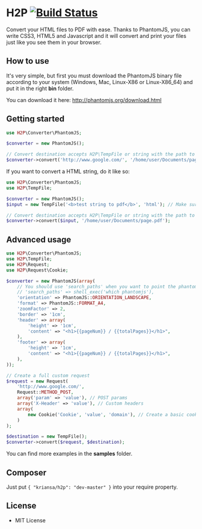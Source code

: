 # H2P [![Build Status](https://api.travis-ci.org/kriansa/h2p.png)](https://travis-ci.org/kriansa/h2p)

Convert your HTML files to PDF with ease. Thanks to PhantomJS, you can write CSS3, HTML5 and Javascript and it will convert and print your files just like you see them in your browser.

## How to use

It's very simple, but first you must download the PhantomJS binary file according to your system (Windows, Mac, Linux-X86 or Linux-X86_64) and put it in the right **bin** folder.

You can download it here: http://phantomjs.org/download.html

## Getting started

```php
use H2P\Converter\PhantomJS;

$converter = new PhantomJS();

// Convert destination accepts H2P\TempFile or string with the path to save the file
$converter->convert('http://www.google.com/', '/home/user/Documents/page.pdf');
```

If you want to convert a HTML string, do it like so:

```php
use H2P\Converter\PhantomJS;
use H2P\TempFile;

$converter = new PhantomJS();
$input = new TempFile('<b>test string to pdf</b>', 'html'); // Make sure the 2nd parameter is 'html'

// Convert destination accepts H2P\TempFile or string with the path to save the file
$converter->convert($input, '/home/user/Documents/page.pdf');
```

## Advanced usage

```php
use H2P\Converter\PhantomJS;
use H2P\TempFile;
use H2P\Request;
use H2P\Request\Cookie;

$converter = new PhantomJS(array(
    // You should use 'search_paths' when you want to point the phantomjs binary to somewhere else
    // 'search_paths' => shell_exec('which phantomjs'),
    'orientation' => PhantomJS::ORIENTATION_LANDSCAPE,
    'format' => PhantomJS::FORMAT_A4,
    'zoomFactor' => 2,
    'border' => '1cm',
    'header' => array(
        'height' => '1cm',
        'content' => "<h1>{{pageNum}} / {{totalPages}}</h1>",
    ),
    'footer' => array(
        'height' => '1cm',
        'content' => "<h1>{{pageNum}} / {{totalPages}}</h1>",
    ),
));

// Create a full custom request
$request = new Request(
    'http://www.google.com/',
    Request::METHOD_POST,
    array('param' => 'value'), // POST params
    array('X-Header' => 'value'), // Custom headers
    array(
        new Cookie('Cookie', 'value', 'domain'), // Create a basic cookie
    )
);

$destination = new TempFile();
$converter->convert($request, $destination);
```

You can find more examples in the **samples** folder.

## Composer

Just put `{ "kriansa/h2p": "dev-master" }` into your require property.

## License

* MIT License
